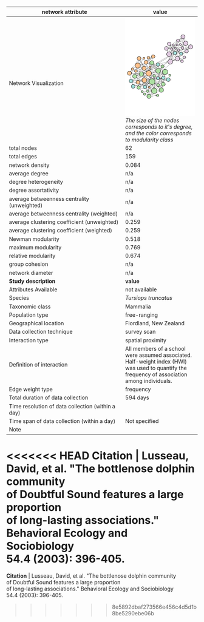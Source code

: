 network attribute|value
---|---
<img width=2500> Network Visualization | ![NetworkImage](/Networks/Network%20Visualizations/dolphin_lusseau_social.png) *The size of the nodes corresponds to it's degree, and the color corresponds to modularity class*
total nodes|62
total edges|159
network density|0.084
average degree|n/a
degree heterogeneity|n/a
degree assortativity|n/a
average betweenness centrality (unweighted)|n/a
average betweenness centrality (weighted)|n/a
average clustering coefficient (unweighted)|0.259
average clustering coefficient (weighted)|0.259
Newman modularity|0.518
maximum modularity|0.769
relative modularity|0.674
group cohesion|n/a
network diameter|n/a
**Study description**|**value**
Attributes Available|not available
Species|*Tursiops truncatus*
Taxonomic class|Mammalia
Population type|free-ranging
Geographical location|Fiordland, New Zealand
Data collection technique|survey scan
Interaction type|spatial proximity
Definition of interaction|All members of a school were assumed associated. Half-weight index (HWI) was used to quantify the frequency of association among individuals.
Edge weight type|frequency
Total duration of data collection|594 days
Time resolution of data collection (within a day)|
Time span of data collection (within a day)|Not specified
Note|
<<<<<<< HEAD
**Citation** | Lusseau, David, et al. "The bottlenose dolphin community <br> of Doubtful Sound features a large proportion <br> of long-lasting associations." Behavioral Ecology and Sociobiology <br> 54.4 (2003): 396-405.
=======
**Citation** | Lusseau, David, et al. "The bottlenose dolphin community <br> of Doubtful Sound features a large proportion <br> of long-lasting associations." Behavioral Ecology and Sociobiology <br> 54.4 (2003): 396-405.
>>>>>>> 8e5892dbaf273566e456c4d5d1b8be5290ebe06b
